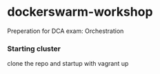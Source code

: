 # dockerswarm-workshop
Preperation for DCA exam: Orchestration

### Starting cluster
clone the repo and startup with vagrant up

